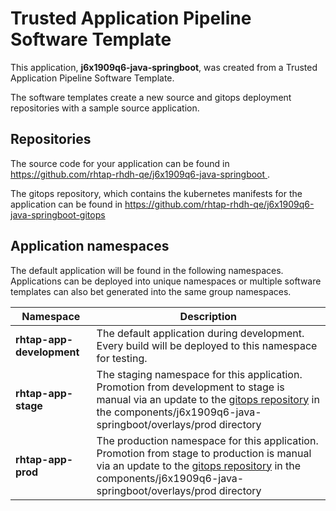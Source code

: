 # Trusted Application Pipeline Software Template

This application, **j6x1909q6-java-springboot**, was created from a Trusted Application Pipeline Software Template.

The software templates create a new source and gitops deployment repositories with a sample source application. 

## Repositories

The source code for your application can be found in [https://github.com/rhtap-rhdh-qe/j6x1909q6-java-springboot ](https://github.com/rhtap-rhdh-qe/j6x1909q6-java-springboot ).
 
The gitops repository, which contains the kubernetes manifests for the application can be found in 
[https://github.com/rhtap-rhdh-qe/j6x1909q6-java-springboot-gitops ](https://github.com/rhtap-rhdh-qe/j6x1909q6-java-springboot-gitops ) 

## Application namespaces 

The default application will be found in the following namespaces. Applications can be deployed into unique namespaces or multiple software templates can also bet generated into the same group namespaces.  

|  Namespace   |  Description   |  
| -------- | -------- |   
| **rhtap-app-development** | The default application during development. Every build will be deployed to this namespace for testing. | 
| **rhtap-app-stage** | The staging namespace for this application. Promotion from development to stage is manual via an update to the [gitops repository](https://github.com/rhtap-rhdh-qe/j6x1909q6-java-springboot-gitops ) in the components/j6x1909q6-java-springboot/overlays/prod directory |  
| **rhtap-app-prod** | The production namespace for this application. Promotion from stage to production is manual via an update to the [gitops repository](https://github.com/rhtap-rhdh-qe/j6x1909q6-java-springboot-gitops ) in the components/j6x1909q6-java-springboot/overlays/prod directory | 